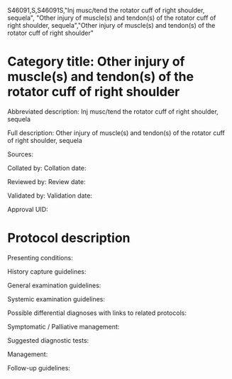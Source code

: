 S46091,S,S46091S,"Inj musc/tend the rotator cuff of right shoulder, sequela", "Other injury of muscle(s) and tendon(s) of the rotator cuff of right shoulder, sequela","Other injury of muscle(s) and tendon(s) of the rotator cuff of right shoulder"
# Category title: Other injury of muscle(s) and tendon(s) of the rotator cuff of right shoulder

Abbreviated description: Inj musc/tend the rotator cuff of right shoulder, sequela

Full description: Other injury of muscle(s) and tendon(s) of the rotator cuff of right shoulder, sequela

Sources:

Collated by:
Collation date:

Reviewed by:
Review date:

Validated by:
Validation date:

Approval UID:

# Protocol description

Presenting conditions:

History capture guidelines:

General examination guidelines:

Systemic examination guidelines:

Possible differential diagnoses with links to related protocols:

Symptomatic / Palliative management:

Suggested diagnostic tests:

Management:

Follow-up guidelines:
